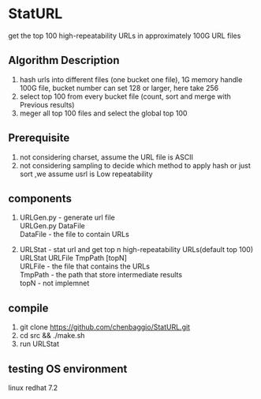 # StatURL
get the top 100 high-repeatability URLs in approximately 100G URL files

## Algorithm Description
1. hash urls into different files (one bucket one file), 1G memory handle 100G file, bucket number can set 128 or larger, here take 256
2. select top 100 from every bucket file (count, sort and merge with Previous results)
3. meger all top 100 files and select the global top 100

## Prerequisite
1. not considering charset,  assume the URL file is ASCII
2. not considering sampling to decide which method to apply hash or just sort ,we assume usrl is Low repeatability

## components
1. URLGen.py - generate url file   
  URLGen.py DataFile   
  DataFile - the file to contain URLs   

2. URLStat - stat url and get top n high-repeatability URLs(default top 100)   
URLStat URLFile TmpPath [topN]   
  URLFile - the file that contains the URLs   
  TmpPath - the path that store intermediate results   
  topN - not implemnet   

## compile 
1. git clone https://github.com/chenbaggio/StatURL.git 
2. cd src && ./make.sh
3. run URLStat 

## testing  OS environment

linux redhat 7.2 

